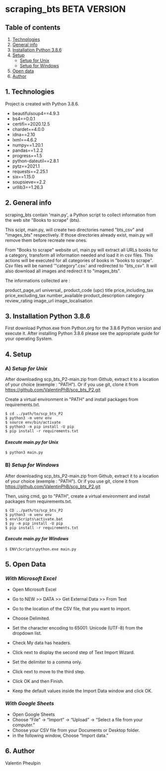 # scraping_bts BETA VERSION
## Table of contents

1. [Technologies](#1-technologies)
2. [General info](#2-general-info)
3. [Installation Python 3.8.6](#3-installation-python-3-8-6)
4. [Setup](#4-setup)
	- [Setup for Unix](#a-setup-for-unix)
 	- [Setup for Windows](#b-setup-for-windows)
5. [Open data](#5-open-data)
6. [Author](#6-author)

## 1. Technologies

Project is created with Python 3.8.6.

- beautifulsoup4==4.9.3
- bs4==0.0.1
- certifi==2020.12.5
- chardet==4.0.0
- idna==2.10
- lxml==4.6.2
- numpy==1.20.1
- pandas==1.2.2
- progress==1.5
- python-dateutil==2.8.1
- pytz==2021.1
- requests==2.25.1
- six==1.15.0
- soupsieve==2.2
- urllib3==1.26.3

## 2. General info

scraping_bts contain 'main.py', a Python script to collect information from the web site "Books to scrape" (bts).

This scipt, main.py, will create two directories named "bts_csv" and "images_bts" respectively.
If those directories already exist, main.py will remove them before recreate new ones.

From "Books to scrape" website url, main.py will extract all URLs books for a category, transform all information needed and load it in csv files.
This actions will be executed for all categories of books in "books to scrape". Csv files will be named '"category".csv.' and redirected to "bts_csv".
It will also download all images and redirect it to "images_bts".

The informations collected are :

product_page_url
universal_ product_code (upc)
title
price_including_tax
price_excluding_tax
number_available
product_description
category
review_rating
image_url
image_localisation


## 3. Installation Python 3.8.6

First download Python.exe from Python.org for the 3.8.6 Python version and execute it. 
After installing Python 3.8.6 please see the appropriate guide for your operating System.

## 4. Setup
### A) *Setup for Unix*

After downloading scp_bts_P2-main.zip from Github, extract it to a location of your choice (exemple : "PATH").
Or if you use git, clone it from https://github.com/ValentinPhB/scp_bts_P2.git

Create a virtual environment in "PATH" and install packages from requirements.txt.
```
$ cd ../path/to/scp_bts_P2
$ python3 -m venv env
$ source env/bin/activate
$ python3 -m pip install -U pip
$ pip install -r requirements.txt
```

#### *Execute main.py for Unix* 
```
$ python3 main.py
```

### B) *Setup for Windows* 

After downloading scp_bts_P2-main.zip from Github, extract it to a location of your choice (exemple : "PATH").
Or if you use git, clone it from https://github.com/ValentinPhB/scp_bts_P2.git

Then, using cmd, go to "PATH", create a virtual environment and install packages from requirements.txt.
```
$ CD ../path/to/scp_bts_P2
$ python3 -m venv env
$ env\Scripts\activate.bat
$ py -m pip install -U pip
$ pip install -r requirements.txt
```

#### *Execute main.py for Windows*
```
$ ENV\Scripts\python.exe main.py
```

## 5. Open Data
### *With Microsoft Excel*

- Open Microsoft Excel
- Go to NEW >> DATA >> Get External Data >> From Text
- Go to the location of the CSV file, that you want to import.
- Choose Delimited.
- Set the character encoding to 65001: Unicode (UTF-8) from the dropdown list.
- Check My data has headers.
- Click next to display the second step of Text Import Wizard.

- Set the delimiter to a comma only.
- Click next to move to the third step.

- Click OK and then Finish.

- Keep the default values inside the Import Data window and click OK.

### *With Google Sheets*

- Open Google Sheets
- Choose “File” → “Import” → “Upload” → “Select a file from your computer.”
- Choose your CSV file from your Documents or Desktop folder.
- in the following window, Choose “Import data.”

## 6. Author

Valentin Pheulpin


